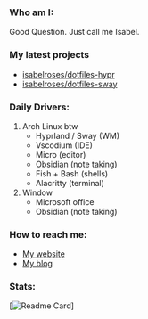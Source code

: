 ### Who am I:
Good Question. Just call me Isabel.

### My latest projects
- [isabelroses/dotfiles-hypr](https://github.com/isabelroses/dotfiles-hypr)
- [isabelroses/dotfiles-sway](https://github.com/isabelroses/dotfiles-sway)

### Daily Drivers:
1) Arch Linux btw
	- Hyprland / Sway (WM)
	- Vscodium (IDE)
	- Micro (editor)
	- Obsidian (note taking)
	- Fish + Bash (shells)
	- Alacritty (terminal)
2) Window
	- Microsoft office
	- Obsidian (note taking)

### How to reach me:
- [My website](https://isabelroses.live)
- [My blog](https://blog.isabelroses.live)

### Stats:
[![Readme Card](https://github-readme-stats.vercel.app/api?username=isabelroses&bg_color=1e1e2e&text_color=cdd6f4&icon_color=cba6f7&title_color=94e2d5&show_icons=true)]
